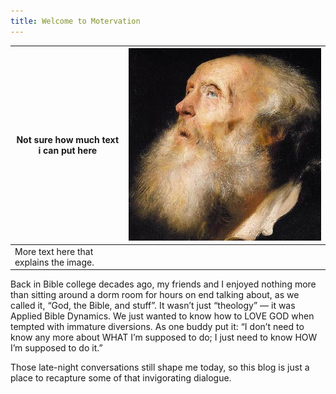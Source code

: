 ```yaml
---
title: Welcome to Motervation
---
```


| Not sure how much text i can put here | ![Alt text](/images/old_man2_sq.jpg) |
|-----------|-------------------------------|
| More text here that explains the image. |  

Back in Bible college decades ago, my friends and I enjoyed nothing more than sitting around a dorm room for hours on end talking about, as we called it, “God, the Bible, and stuff”. It wasn’t just “theology” — it was Applied Bible Dynamics. We just wanted to know how to LOVE GOD when tempted with immature diversions. As one buddy put it: “I don’t need to know any more about WHAT I’m supposed to do; I just need to know HOW I’m supposed to do it.”

Those late-night conversations still shape me today, so this blog is just a place to recapture some of that invigorating dialogue.

